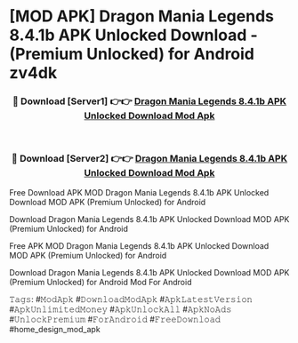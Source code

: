 # [MOD APK] Dragon Mania Legends 8.4.1b APK Unlocked Download - (Premium Unlocked) for Android zv4dk



<div align="center">
<h3>🔴 Download [Server1] 👉👉 <a href="https://momento.my/?title=Dragon_Mania_Legends_8.4.1b_APK_Unlocked_Download">Dragon Mania Legends 8.4.1b APK Unlocked Download Mod Apk</a></h3><br>

<h3>🔴 Download [Server2] 👉👉 <a href="https://momento.my/?title=Dragon_Mania_Legends_8.4.1b_APK_Unlocked_Download">Dragon Mania Legends 8.4.1b APK Unlocked Download Mod Apk</a></h3>
</div>



Free Download APK MOD Dragon Mania Legends 8.4.1b APK Unlocked Download MOD APK (Premium Unlocked) for Android

Download Dragon Mania Legends 8.4.1b APK Unlocked Download MOD APK (Premium Unlocked) for Android

Free APK MOD Dragon Mania Legends 8.4.1b APK Unlocked Download MOD APK (Premium Unlocked) for Android

Download Dragon Mania Legends 8.4.1b APK Unlocked Download MOD APK (Premium Unlocked) for Android Mod For Android

𝚃𝚊𝚐𝚜: #𝙼𝚘𝚍𝙰𝚙𝚔 #𝙳𝚘𝚠𝚗𝚕𝚘𝚊𝚍𝙼𝚘𝚍𝙰𝚙𝚔 #𝙰𝚙𝚔𝙻𝚊𝚝𝚎𝚜𝚝𝚅𝚎𝚛𝚜𝚒𝚘𝚗 #𝙰𝚙𝚔𝚄𝚗𝚕𝚒𝚖𝚒𝚝𝚎𝚍𝙼𝚘𝚗𝚎𝚢 #𝙰𝚙𝚔𝚄𝚗𝚕𝚘𝚌𝚔𝙰𝚕𝚕 #𝙰𝚙𝚔𝙽𝚘𝙰𝚍𝚜 #𝚄𝚗𝚕𝚘𝚌𝚔𝙿𝚛𝚎𝚖𝚒𝚞𝚖 #𝙵𝚘𝚛𝙰𝚗𝚍𝚛𝚘𝚒𝚍 #𝙵𝚛𝚎𝚎𝙳𝚘𝚠𝚗𝚕𝚘𝚊𝚍 #home_design_mod_apk

